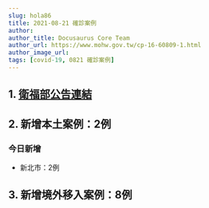 ```yaml
---
slug: hola86
title: 2021-08-21 確診案例
author: 
author_title: Docusaurus Core Team
author_url: https://www.mohw.gov.tw/cp-16-60809-1.html
author_image_url: 
tags: [covid-19, 0821 確診案例]
---
```


## 1. [衛福部公告連結](https://www.cdc.gov.tw/Bulletin/Detail/TMBzM2ScpzGt4E13V2gfiA?typeid=9)

## 2. 新增本土案例：2例

### 今日新增
* 新北市：2例

## 3. 新增境外移入案例：8例
